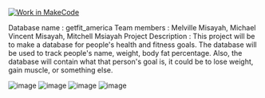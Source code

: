 [![Work in MakeCode](https://classroom.github.com/assets/work-in-make-code-c53f0c86300af1a64cdd5dc830e2509efd17c8cb483a722cacaee84d10eb8ec9.svg)](https://classroom.github.com/online_ide?assignment_repo_id=5817034&assignment_repo_type=AssignmentRepo)

Database name : getfit_america
Team members : Melville Misayah, Michael Vincent Misayah, Mitchell Msiayah
Project Description : This project will be to make a database for people's health and fitness goals. The database will be used to track people's name, weight, body fat percentage.
Also, the database will contain what that person's goal is, it could be to lose weight, gain muscle, or something else. 

![image](https://cdn.discordapp.com/attachments/798002333321003009/908590492047011870/unknown.png)
![image](https://user-images.githubusercontent.com/70312889/139359661-d56d1057-e750-4b4b-b672-77a8e9004b3d.png)
![image](https://user-images.githubusercontent.com/70312889/139359679-92160a33-4842-4942-b012-e27160d32ca8.png)
![image](https://user-images.githubusercontent.com/70312889/139359745-469f5395-a6d8-4c8b-92ef-ef8de21f7efa.png)
